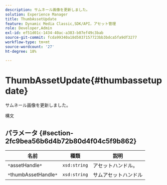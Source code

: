 ```yaml
---
description: サムネール画像を更新しました。
solution: Experience Manager
title: ThumbAssetUpdate
feature: Dynamic Media Classic,SDK/API，アセット管理
role: Developer,Admin
exl-id: ef51d01c-1434-40ac-a383-b07ef49c3bab
source-git-commit: fcda99340a18d5037157723bb3bdca5fa9df3277
workflow-type: tm+mt
source-wordcount: '27'
ht-degree: 18%

---
```


# ThumbAssetUpdate{#thumbassetupdate}

サムネール画像を更新しました。

構文

## パラメータ {#section-2fc9bea56b6d4b72b80d4f04c5f9b862}

| 名前 | 種類 | 説明 |
|---|---|---|
| `*`assetHandle`*` | `xsd:string` | アセットハンドル。 |
| `*`thumbAssetHandle`*` | `xsd:string` | サムアセットハンドル |
